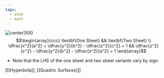 ```yaml
---
tags:
  - atom
  - math
---
```

![center|500](hyperboloid.png)
$$\begin{array}{ccc}
	\textbf{One Sheet} && \textbf{Two Sheet} \\
	\dfrac{x^2}{a^2} + \dfrac{y^2}{b^2} - \dfrac{z^2}{c^2} = 1 && \dfrac{z^2}{c^2} - \dfrac{y^2}{b^2} - \dfrac{x^2}{a^2} = 1 
\end{array}$$
- Note that the $\text{LHS}$ of the one sheet and two sheet variants vary by sign.

\[[[Hyperbola]], [[Quadric Surfaces]]\]